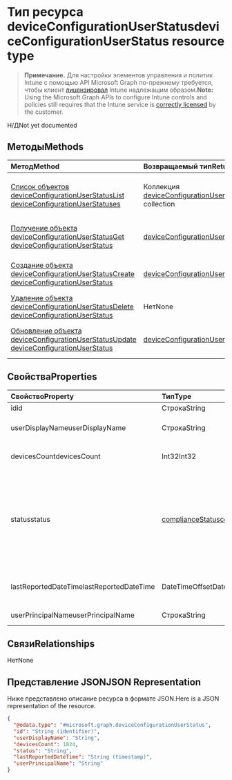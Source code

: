 # <a name="deviceconfigurationuserstatus-resource-type"></a><span data-ttu-id="0deb7-101">Тип ресурса deviceConfigurationUserStatus</span><span class="sxs-lookup"><span data-stu-id="0deb7-101">deviceConfigurationUserStatus resource type</span></span>

> <span data-ttu-id="0deb7-102">**Примечание.** Для настройки элементов управления и политик Intune с помощью API Microsoft Graph по-прежнему требуется, чтобы клиент [лицензировал](https://go.microsoft.com/fwlink/?linkid=839381) Intune надлежащим образом.</span><span class="sxs-lookup"><span data-stu-id="0deb7-102">**Note:** Using the Microsoft Graph APIs to configure Intune controls and policies still requires that the Intune service is [correctly licensed](https://go.microsoft.com/fwlink/?linkid=839381) by the customer.</span></span>

<span data-ttu-id="0deb7-103">Н/Д</span><span class="sxs-lookup"><span data-stu-id="0deb7-103">Not yet documented</span></span>
## <a name="methods"></a><span data-ttu-id="0deb7-104">Методы</span><span class="sxs-lookup"><span data-stu-id="0deb7-104">Methods</span></span>
|<span data-ttu-id="0deb7-105">Метод</span><span class="sxs-lookup"><span data-stu-id="0deb7-105">Method</span></span>|<span data-ttu-id="0deb7-106">Возвращаемый тип</span><span class="sxs-lookup"><span data-stu-id="0deb7-106">Return Type</span></span>|<span data-ttu-id="0deb7-107">Описание</span><span class="sxs-lookup"><span data-stu-id="0deb7-107">Description</span></span>|
|:---|:---|:---|
|[<span data-ttu-id="0deb7-108">Список объектов deviceConfigurationUserStatus</span><span class="sxs-lookup"><span data-stu-id="0deb7-108">List deviceConfigurationUserStatuses</span></span>](../api/intune_deviceconfig_deviceconfigurationuserstatus_list.md)|<span data-ttu-id="0deb7-109">Коллекция [deviceConfigurationUserStatus](../resources/intune_deviceconfig_deviceconfigurationuserstatus.md)</span><span class="sxs-lookup"><span data-stu-id="0deb7-109">[deviceConfigurationUserStatus](../resources/intune_deviceconfig_deviceconfigurationuserstatus.md) collection</span></span>|<span data-ttu-id="0deb7-110">Список свойств и связей объектов [deviceConfigurationUserStatus](../resources/intune_deviceconfig_deviceconfigurationuserstatus.md).</span><span class="sxs-lookup"><span data-stu-id="0deb7-110">List properties and relationships of the [deviceConfigurationUserStatus](../resources/intune_deviceconfig_deviceconfigurationuserstatus.md) objects.</span></span>|
|[<span data-ttu-id="0deb7-111">Получение объекта deviceConfigurationUserStatus</span><span class="sxs-lookup"><span data-stu-id="0deb7-111">Get deviceConfigurationUserStatus</span></span>](../api/intune_deviceconfig_deviceconfigurationuserstatus_get.md)|[<span data-ttu-id="0deb7-112">deviceConfigurationUserStatus</span><span class="sxs-lookup"><span data-stu-id="0deb7-112">deviceConfigurationUserStatus</span></span>](../resources/intune_deviceconfig_deviceconfigurationuserstatus.md)|<span data-ttu-id="0deb7-113">Чтение свойств и связей объекта [deviceConfigurationUserStatus](../resources/intune_deviceconfig_deviceconfigurationuserstatus.md).</span><span class="sxs-lookup"><span data-stu-id="0deb7-113">Read properties and relationships of the [deviceConfigurationUserStatus](../resources/intune_deviceconfig_deviceconfigurationuserstatus.md) object.</span></span>|
|[<span data-ttu-id="0deb7-114">Создание объекта deviceConfigurationUserStatus</span><span class="sxs-lookup"><span data-stu-id="0deb7-114">Create deviceConfigurationUserStatus</span></span>](../api/intune_deviceconfig_deviceconfigurationuserstatus_create.md)|[<span data-ttu-id="0deb7-115">deviceConfigurationUserStatus</span><span class="sxs-lookup"><span data-stu-id="0deb7-115">deviceConfigurationUserStatus</span></span>](../resources/intune_deviceconfig_deviceconfigurationuserstatus.md)|<span data-ttu-id="0deb7-116">Создание объекта [deviceConfigurationUserStatus](../resources/intune_deviceconfig_deviceconfigurationuserstatus.md).</span><span class="sxs-lookup"><span data-stu-id="0deb7-116">Create a new [deviceConfigurationUserStatus](../resources/intune_deviceconfig_deviceconfigurationuserstatus.md) object.</span></span>|
|[<span data-ttu-id="0deb7-117">Удаление объекта deviceConfigurationUserStatus</span><span class="sxs-lookup"><span data-stu-id="0deb7-117">Delete deviceConfigurationUserStatus</span></span>](../api/intune_deviceconfig_deviceconfigurationuserstatus_delete.md)|<span data-ttu-id="0deb7-118">Нет</span><span class="sxs-lookup"><span data-stu-id="0deb7-118">None</span></span>|<span data-ttu-id="0deb7-119">Удаляет объект [deviceConfigurationUserStatus](../resources/intune_deviceconfig_deviceconfigurationuserstatus.md).</span><span class="sxs-lookup"><span data-stu-id="0deb7-119">Deletes a [deviceConfigurationUserStatus](../resources/intune_deviceconfig_deviceconfigurationuserstatus.md).</span></span>|
|[<span data-ttu-id="0deb7-120">Обновление объекта deviceConfigurationUserStatus</span><span class="sxs-lookup"><span data-stu-id="0deb7-120">Update deviceConfigurationUserStatus</span></span>](../api/intune_deviceconfig_deviceconfigurationuserstatus_update.md)|[<span data-ttu-id="0deb7-121">deviceConfigurationUserStatus</span><span class="sxs-lookup"><span data-stu-id="0deb7-121">deviceConfigurationUserStatus</span></span>](../resources/intune_deviceconfig_deviceconfigurationuserstatus.md)|<span data-ttu-id="0deb7-122">Обновление свойств объекта [deviceConfigurationUserStatus](../resources/intune_deviceconfig_deviceconfigurationuserstatus.md).</span><span class="sxs-lookup"><span data-stu-id="0deb7-122">Update the properties of a [deviceConfigurationUserStatus](../resources/intune_deviceconfig_deviceconfigurationuserstatus.md) object.</span></span>|

## <a name="properties"></a><span data-ttu-id="0deb7-123">Свойства</span><span class="sxs-lookup"><span data-stu-id="0deb7-123">Properties</span></span>
|<span data-ttu-id="0deb7-124">Свойство</span><span class="sxs-lookup"><span data-stu-id="0deb7-124">Property</span></span>|<span data-ttu-id="0deb7-125">Тип</span><span class="sxs-lookup"><span data-stu-id="0deb7-125">Type</span></span>|<span data-ttu-id="0deb7-126">Описание</span><span class="sxs-lookup"><span data-stu-id="0deb7-126">Description</span></span>|
|:---|:---|:---|
|<span data-ttu-id="0deb7-127">id</span><span class="sxs-lookup"><span data-stu-id="0deb7-127">id</span></span>|<span data-ttu-id="0deb7-128">Строка</span><span class="sxs-lookup"><span data-stu-id="0deb7-128">String</span></span>|<span data-ttu-id="0deb7-129">Ключ объекта.</span><span class="sxs-lookup"><span data-stu-id="0deb7-129">Key of the entity.</span></span>|
|<span data-ttu-id="0deb7-130">userDisplayName</span><span class="sxs-lookup"><span data-stu-id="0deb7-130">userDisplayName</span></span>|<span data-ttu-id="0deb7-131">Строка</span><span class="sxs-lookup"><span data-stu-id="0deb7-131">String</span></span>|<span data-ttu-id="0deb7-132">Имя пользователя в объекте DevicePolicyStatus.</span><span class="sxs-lookup"><span data-stu-id="0deb7-132">User name of the DevicePolicyStatus.</span></span>|
|<span data-ttu-id="0deb7-133">devicesCount</span><span class="sxs-lookup"><span data-stu-id="0deb7-133">devicesCount</span></span>|<span data-ttu-id="0deb7-134">Int32</span><span class="sxs-lookup"><span data-stu-id="0deb7-134">Int32</span></span>|<span data-ttu-id="0deb7-135">Количество устройств для этого пользователя.</span><span class="sxs-lookup"><span data-stu-id="0deb7-135">Devices count for that user.</span></span>|
|<span data-ttu-id="0deb7-136">status</span><span class="sxs-lookup"><span data-stu-id="0deb7-136">status</span></span>|[<span data-ttu-id="0deb7-137">complianceStatus</span><span class="sxs-lookup"><span data-stu-id="0deb7-137">complianceStatus</span></span>](../resources/intune_shared_compliancestatus.md)|<span data-ttu-id="0deb7-138">Состояние соответствия требованиям для отчета о политике.</span><span class="sxs-lookup"><span data-stu-id="0deb7-138">Compliance status of the policy report.</span></span> <span data-ttu-id="0deb7-139">Возможные значения: `unknown`, `notApplicable`, `compliant`, `remediated`, `nonCompliant`, `error`, `conflict`.</span><span class="sxs-lookup"><span data-stu-id="0deb7-139">The possible values are `unknown`, `notApplicable`, `compliant`, `remediated`, `nonCompliant`, `error`, `conflict`, , , , , or .</span></span>|
|<span data-ttu-id="0deb7-140">lastReportedDateTime</span><span class="sxs-lookup"><span data-stu-id="0deb7-140">lastReportedDateTime</span></span>|<span data-ttu-id="0deb7-141">DateTimeOffset</span><span class="sxs-lookup"><span data-stu-id="0deb7-141">DateTimeOffset</span></span>|<span data-ttu-id="0deb7-142">Дата и время последнего изменения отчета о политике.</span><span class="sxs-lookup"><span data-stu-id="0deb7-142">Last modified date time of the policy report.</span></span>|
|<span data-ttu-id="0deb7-143">userPrincipalName</span><span class="sxs-lookup"><span data-stu-id="0deb7-143">userPrincipalName</span></span>|<span data-ttu-id="0deb7-144">Строка</span><span class="sxs-lookup"><span data-stu-id="0deb7-144">String</span></span>|<span data-ttu-id="0deb7-145">Имя участника-пользователя.</span><span class="sxs-lookup"><span data-stu-id="0deb7-145">UserPrincipalName.</span></span>|

## <a name="relationships"></a><span data-ttu-id="0deb7-146">Связи</span><span class="sxs-lookup"><span data-stu-id="0deb7-146">Relationships</span></span>
<span data-ttu-id="0deb7-147">Нет</span><span class="sxs-lookup"><span data-stu-id="0deb7-147">None</span></span>
## <a name="json-representation"></a><span data-ttu-id="0deb7-148">Представление JSON</span><span class="sxs-lookup"><span data-stu-id="0deb7-148">JSON Representation</span></span>
<span data-ttu-id="0deb7-149">Ниже представлено описание ресурса в формате JSON.</span><span class="sxs-lookup"><span data-stu-id="0deb7-149">Here is a JSON representation of the resource.</span></span>
<!--{
  "blockType": "resource",
  "keyProperty": "id",
  "baseType": "microsoft.graph.entity",
  "@odata.type": "microsoft.graph.deviceConfigurationUserStatus"
}-->
``` json
{
  "@odata.type": "#microsoft.graph.deviceConfigurationUserStatus",
  "id": "String (identifier)",
  "userDisplayName": "String",
  "devicesCount": 1024,
  "status": "String",
  "lastReportedDateTime": "String (timestamp)",
  "userPrincipalName": "String"
}
```



